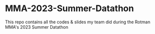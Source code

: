# MMA-2023-Summer-Datathon
This repo contains all the codes &amp; slides my team did during the Rotman MMA's 2023 Summer Datathon
